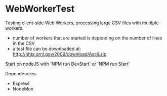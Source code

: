 # WebWorkerTest
Testing client-side Web Workers, processing large CSV files with multiple workers.
- number of workers that are started is depending on the number of lines in the CSV
- a test file can be downloaded at: http://nhts.ornl.gov/2009/download/Ascii.zip

Start on nodeJS with 'NPM run DevStart' or 'NPM run Start'

Dependencies:
 - Express
 - NodeMon
